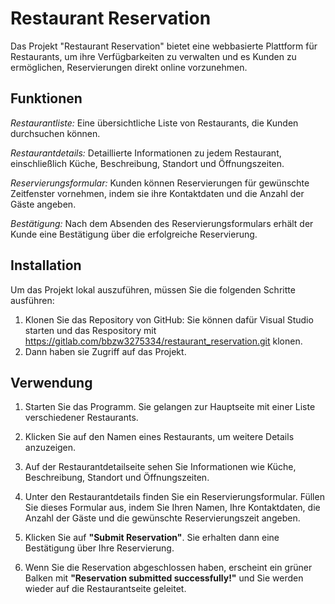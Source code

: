 # Restaurant Reservation 

Das Projekt "Restaurant Reservation" bietet eine webbasierte Plattform für Restaurants, um ihre Verfügbarkeiten zu verwalten und es Kunden zu ermöglichen, Reservierungen direkt online vorzunehmen.

## Funktionen
_Restaurantliste:_ Eine übersichtliche Liste von Restaurants, die Kunden durchsuchen können.

_Restaurantdetails:_ Detaillierte Informationen zu jedem Restaurant, einschließlich Küche, Beschreibung, Standort und Öffnungszeiten.

_Reservierungsformular:_ Kunden können Reservierungen für gewünschte Zeitfenster vornehmen, indem sie ihre Kontaktdaten und die Anzahl der Gäste angeben.

_Bestätigung:_ Nach dem Absenden des Reservierungsformulars erhält der Kunde eine Bestätigung über die erfolgreiche Reservierung.

## Installation

Um das Projekt lokal auszuführen, müssen Sie die folgenden Schritte ausführen:

1. Klonen Sie das Repository von GitHub:
Sie können dafür Visual Studio starten und das Respository mit https://gitlab.com/bbzw3275334/restaurant_reservation.git klonen. 
2. Dann haben sie Zugriff auf das Projekt.

## Verwendung 

1. Starten Sie das Programm. Sie gelangen zur Hauptseite mit einer Liste verschiedener Restaurants.

2. Klicken Sie auf den Namen eines Restaurants, um weitere Details anzuzeigen.

3. Auf der Restaurantdetailseite sehen Sie Informationen wie Küche, Beschreibung, Standort und Öffnungszeiten.

4. Unter den Restaurantdetails finden Sie ein Reservierungsformular. Füllen Sie dieses Formular aus, indem Sie Ihren Namen, Ihre Kontaktdaten, die Anzahl der Gäste und die gewünschte Reservierungszeit angeben.

5. Klicken Sie auf **"Submit Reservation"**. Sie erhalten dann eine Bestätigung über Ihre Reservierung.

6. Wenn Sie die Reservation abgeschlossen haben, erscheint ein grüner Balken mit **"Reservation submitted successfully!"** und Sie werden wieder auf die Restaurantseite geleitet.